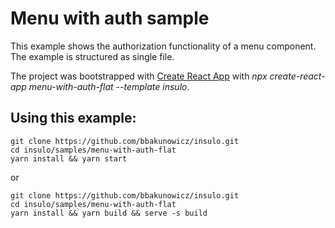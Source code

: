 # Menu with auth sample

This example shows the authorization functionality of a menu component. The example is structured as single file.

The project was bootstrapped with [Create React App](https://github.com/facebook/create-react-app) with *npx create-react-app menu-with-auth-flat --template insulo*.

## Using this example:
```
git clone https://github.com/bbakunowicz/insulo.git
cd insulo/samples/menu-with-auth-flat
yarn install && yarn start
```
or
```
git clone https://github.com/bbakunowicz/insulo.git
cd insulo/samples/menu-with-auth-flat
yarn install && yarn build && serve -s build
```
